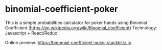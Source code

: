 # binomial-coefficient-poker

This is a simple probabilities calculator for poker hands using Binomial Coefficient (https://en.wikipedia.org/wiki/Binomial_coefficient)
Technology: Javascript + React/Redux

Online preview: https://binomial-coefficient-poker.stackblitz.io
